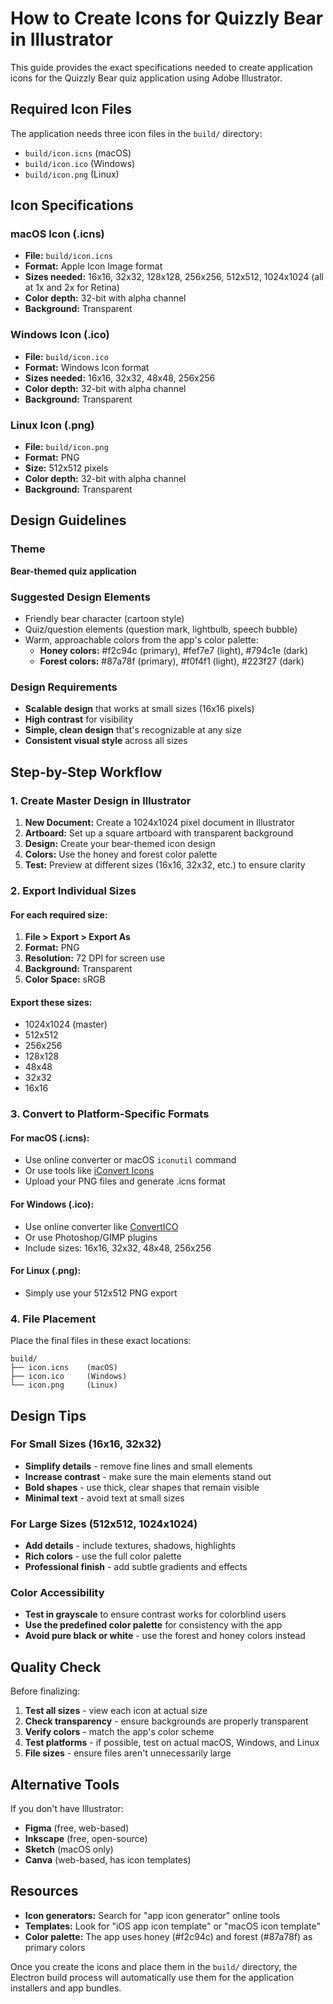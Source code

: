 # How to Create Icons for Quizzly Bear in Illustrator

This guide provides the exact specifications needed to create application icons for the Quizzly Bear quiz application using Adobe Illustrator.

## Required Icon Files

The application needs three icon files in the `build/` directory:

- `build/icon.icns` (macOS)
- `build/icon.ico` (Windows)  
- `build/icon.png` (Linux)

## Icon Specifications

### **macOS Icon (.icns)**
- **File:** `build/icon.icns`
- **Format:** Apple Icon Image format
- **Sizes needed:** 16x16, 32x32, 128x128, 256x256, 512x512, 1024x1024 (all at 1x and 2x for Retina)
- **Color depth:** 32-bit with alpha channel
- **Background:** Transparent

### **Windows Icon (.ico)**
- **File:** `build/icon.ico`
- **Format:** Windows Icon format
- **Sizes needed:** 16x16, 32x32, 48x48, 256x256
- **Color depth:** 32-bit with alpha channel
- **Background:** Transparent

### **Linux Icon (.png)**
- **File:** `build/icon.png`
- **Format:** PNG
- **Size:** 512x512 pixels
- **Color depth:** 32-bit with alpha channel
- **Background:** Transparent

## Design Guidelines

### Theme
**Bear-themed quiz application**

### Suggested Design Elements
- Friendly bear character (cartoon style)
- Quiz/question elements (question mark, lightbulb, speech bubble)
- Warm, approachable colors from the app's color palette:
  - **Honey colors:** #f2c94c (primary), #fef7e7 (light), #794c1e (dark)
  - **Forest colors:** #87a78f (primary), #f0f4f1 (light), #223f27 (dark)

### Design Requirements
- **Scalable design** that works at small sizes (16x16 pixels)
- **High contrast** for visibility
- **Simple, clean design** that's recognizable at any size
- **Consistent visual style** across all sizes

## Step-by-Step Workflow

### 1. Create Master Design in Illustrator

1. **New Document:** Create a 1024x1024 pixel document in Illustrator
2. **Artboard:** Set up a square artboard with transparent background
3. **Design:** Create your bear-themed icon design
4. **Colors:** Use the honey and forest color palette
5. **Test:** Preview at different sizes (16x16, 32x32, etc.) to ensure clarity

### 2. Export Individual Sizes

#### For each required size:
1. **File > Export > Export As**
2. **Format:** PNG
3. **Resolution:** 72 DPI for screen use
4. **Background:** Transparent
5. **Color Space:** sRGB

#### Export these sizes:
- 1024x1024 (master)
- 512x512
- 256x256
- 128x128
- 48x48
- 32x32
- 16x16

### 3. Convert to Platform-Specific Formats

#### **For macOS (.icns):**
- Use online converter or macOS `iconutil` command
- Or use tools like [iConvert Icons](https://iconverticons.com/online/)
- Upload your PNG files and generate .icns format

#### **For Windows (.ico):**
- Use online converter like [ConvertICO](https://convertico.com/)
- Or use Photoshop/GIMP plugins
- Include sizes: 16x16, 32x32, 48x48, 256x256

#### **For Linux (.png):**
- Simply use your 512x512 PNG export

### 4. File Placement

Place the final files in these exact locations:
```
build/
├── icon.icns    (macOS)
├── icon.ico     (Windows)
└── icon.png     (Linux)
```

## Design Tips

### For Small Sizes (16x16, 32x32)
- **Simplify details** - remove fine lines and small elements
- **Increase contrast** - make sure the main elements stand out
- **Bold shapes** - use thick, clear shapes that remain visible
- **Minimal text** - avoid text at small sizes

### For Large Sizes (512x512, 1024x1024)
- **Add details** - include textures, shadows, highlights
- **Rich colors** - use the full color palette
- **Professional finish** - add subtle gradients and effects

### Color Accessibility
- **Test in grayscale** to ensure contrast works for colorblind users
- **Use the predefined color palette** for consistency with the app
- **Avoid pure black or white** - use the forest and honey colors instead

## Quality Check

Before finalizing:
1. **Test all sizes** - view each icon at actual size
2. **Check transparency** - ensure backgrounds are properly transparent
3. **Verify colors** - match the app's color scheme
4. **Test platforms** - if possible, test on actual macOS, Windows, and Linux
5. **File sizes** - ensure files aren't unnecessarily large

## Alternative Tools

If you don't have Illustrator:
- **Figma** (free, web-based)
- **Inkscape** (free, open-source)
- **Sketch** (macOS only)
- **Canva** (web-based, has icon templates)

## Resources

- **Icon generators:** Search for "app icon generator" online tools
- **Templates:** Look for "iOS app icon template" or "macOS icon template"
- **Color palette:** The app uses honey (#f2c94c) and forest (#87a78f) as primary colors

Once you create the icons and place them in the `build/` directory, the Electron build process will automatically use them for the application installers and app bundles.
